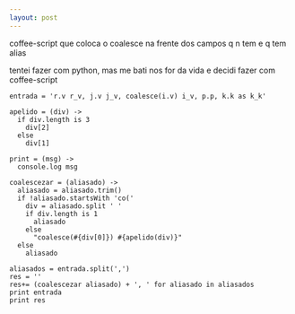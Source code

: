 ```yaml
---
layout: post
---
```


coffee-script que coloca o coalesce na frente dos campos q n tem e q tem alias

tentei fazer com python, mas me bati nos for da vida e decidi fazer com coffee-script

```
entrada = 'r.v r_v, j.v j_v, coalesce(i.v) i_v, p.p, k.k as k_k'

apelido = (div) ->
  if div.length is 3
    div[2]
  else
    div[1]

print = (msg) ->
  console.log msg

coalescezar = (aliasado) ->
  aliasado = aliasado.trim()
  if !aliasado.startsWith 'co('
    div = aliasado.split ' '
    if div.length is 1
      aliasado
    else
      "coalesce(#{div[0]}) #{apelido(div)}"
  else
    aliasado

aliasados = entrada.split(',')
res = ''
res+= (coalescezar aliasado) + ', ' for aliasado in aliasados
print entrada
print res
```

